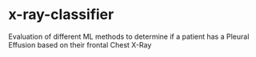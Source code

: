 # x-ray-classifier
Evaluation of different ML methods to determine if a patient has a Pleural Effusion based on their frontal Chest X-Ray
